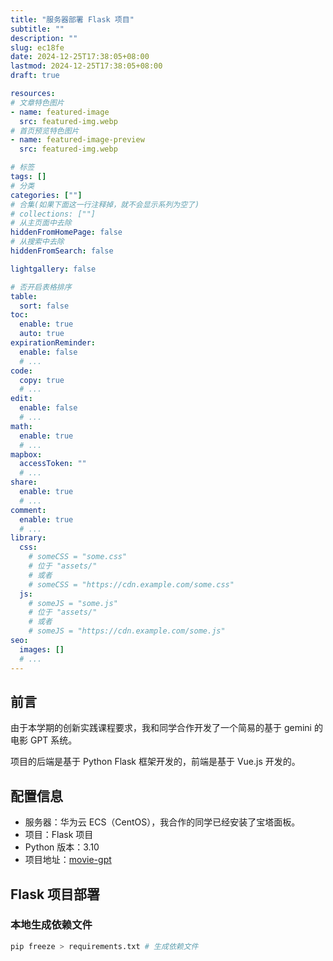 ```yaml
---
title: "服务器部署 Flask 项目"
subtitle: ""
description: ""
slug: ec18fe
date: 2024-12-25T17:38:05+08:00
lastmod: 2024-12-25T17:38:05+08:00
draft: true

resources:
# 文章特色图片
- name: featured-image
  src: featured-img.webp
# 首页预览特色图片
- name: featured-image-preview
  src: featured-img.webp

# 标签
tags: []
# 分类
categories: [""]
# 合集(如果下面这一行注释掉，就不会显示系列为空了)
# collections: [""]
# 从主页面中去除
hiddenFromHomePage: false
# 从搜索中去除
hiddenFromSearch: false

lightgallery: false

# 否开启表格排序
table:
  sort: false
toc:
  enable: true
  auto: true
expirationReminder:
  enable: false
  # ...
code:
  copy: true
  # ...
edit:
  enable: false
  # ...
math:
  enable: true
  # ...
mapbox:
  accessToken: ""
  # ...
share:
  enable: true
  # ...
comment:
  enable: true
  # ...
library:
  css:
    # someCSS = "some.css"
    # 位于 "assets/"
    # 或者
    # someCSS = "https://cdn.example.com/some.css"
  js:
    # someJS = "some.js"
    # 位于 "assets/"
    # 或者
    # someJS = "https://cdn.example.com/some.js"
seo:
  images: []
  # ...
---
```


## 前言

由于本学期的创新实践课程要求，我和同学合作开发了一个简易的基于 gemini 的电影 GPT 系统。

项目的后端是基于 Python Flask 框架开发的，前端是基于 Vue.js 开发的。

## 配置信息

- 服务器：华为云 ECS（CentOS），我合作的同学已经安装了宝塔面板。
- 项目：Flask 项目
- Python 版本：3.10
- 项目地址：[movie-gpt](https://github.com/mulberror/movie-gpt)

## Flask 项目部署

### 本地生成依赖文件

```bash
pip freeze > requirements.txt # 生成依赖文件
```

